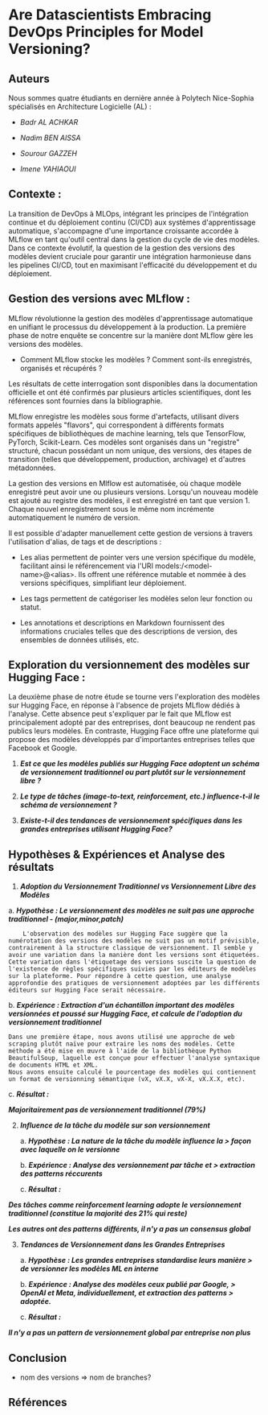 # Are Datascientists Embracing DevOps Principles for Model Versioning?

## Auteurs

Nous sommes quatre étudiants en dernière année à Polytech Nice-Sophia spécialisés en Architecture Logicielle (AL) :

- _Badr AL ACHKAR_

- _Nadim BEN AISSA_

- _Sourour GAZZEH_

- _Imene YAHIAOUI_

## Contexte :

La transition de DevOps à MLOps, intégrant les principes de
l\'intégration continue et du déploiement continu (CI/CD) aux systèmes
d\'apprentissage automatique, s\'accompagne d\'une importance croissante
accordée à MLflow en tant qu\'outil central dans la gestion du cycle de
vie des modèles. Dans ce contexte évolutif, la question de la gestion
des versions des modèles devient cruciale pour garantir une intégration
harmonieuse dans les pipelines CI/CD, tout en maximisant l\'efficacité
du développement et du déploiement.

## Gestion des versions avec MLflow :

MLflow révolutionne la gestion des modèles d\'apprentissage automatique
en unifiant le processus du développement à la production. La première
phase de notre enquête se concentre sur la manière dont MLflow gère les
versions des modèles.

- Comment MLflow stocke les modèles ? Comment sont-ils enregistrés, organisés et récupérés ?

Les résultats de cette interrogation sont disponibles dans la
documentation officielle et ont été confirmés par plusieurs articles
scientifiques, dont les références sont fournies dans la bibliographie.

MLflow enregistre les modèles sous forme d\'artefacts, utilisant divers
formats appelés \"flavors\", qui correspondent à différents formats
spécifiques de bibliothèques de machine learning, tels que TensorFlow,
PyTorch, Scikit-Learn. Ces modèles sont organisés dans un \"registre\"
structuré, chacun possédant un nom unique, des versions, des étapes de
transition (telles que développement, production, archivage) et
d\'autres métadonnées.

La gestion des versions en Mlflow est automatisée, où chaque modèle
enregistré peut avoir une ou plusieurs versions. Lorsqu\'un nouveau
modèle est ajouté au registre des modèles, il est enregistré en tant que
version 1. Chaque nouvel enregistrement sous le même nom incrémente
automatiquement le numéro de version.

Il est possible d\'adapter manuellement cette gestion de versions à
travers l\'utilisation d\'alias, de tags et de descriptions :

- Les alias permettent de pointer vers une version spécifique du
  modèle, facilitant ainsi le référencement via l\'URI
  models:/\<model-name\>@\<alias\>. Ils offrent une référence
  mutable et nommée à des versions spécifiques, simplifiant leur
  déploiement.

- Les tags permettent de catégoriser les modèles selon leur fonction
  ou statut.

- Les annotations et descriptions en Markdown fournissent des
  informations cruciales telles que des descriptions de version, des
  ensembles de données utilisés, etc.

## Exploration du versionnement des modèles sur Hugging Face :

La deuxième phase de notre étude se tourne vers l\'exploration des
modèles sur Hugging Face, en réponse à l\'absence de projets MLflow
dédiés à l\'analyse. Cette absence peut s\'expliquer par le fait que
MLflow est principalement adopté par des entreprises, dont beaucoup ne
rendent pas publics leurs modèles. En contraste, Hugging Face offre une
plateforme qui propose des modèles développés par d\'importantes
entreprises telles que Facebook et Google.

1.  **_Est ce que les modèles publiés sur Hugging Face adoptent un
    schéma de versionnement traditionnel ou part plutôt sur le
    versionnement libre ?_**

2.  **_Le type de tâches (image-to-text, reinforcement, etc.)
    influence-t-il le schéma de versionnement ?_**

3.  **_Existe-t-il des tendances de versionnement spécifiques dans les grandes entreprises utilisant Hugging Face?_**

## Hypothèses & Expériences et Analyse des résultats

1.  **_Adoption du Versionnement Traditionnel vs Versionnement Libre des
    Modèles_**

a. **_Hypothèse : Le versionnement des modèles ne suit pas une
approche traditionnel - (major,minor,patch)_**

        L'observation des modèles sur Hugging Face suggère que la numérotation des versions des modèles ne suit pas un motif prévisible, contrairement à la structure classique de versionnement. Il semble y avoir une variation dans la manière dont les versions sont étiquetées. Cette variation dans l'étiquetage des versions suscite la question de l'existence de règles spécifiques suivies par les éditeurs de modèles sur la plateforme. Pour répondre à cette question, une analyse approfondie des pratiques de versionnement adoptées par les différents éditeurs sur Hugging Face serait nécessaire.

b. **_Expérience : Extraction d'un échantillon important des modèles
versionnées et poussé sur Hugging Face, et calcule de l'adoption
du versionnement traditionnel_**

    Dans une première étape, nous avons utilisé une approche de web scraping plutôt naïve pour extraire les noms des modèles. Cette méthode a été mise en œuvre à l'aide de la bibliothèque Python BeautifulSoup, laquelle est conçue pour effectuer l'analyse syntaxique de documents HTML et XML.
    Nous avons ensuite calculé le pourcentage des modèles qui contiennent un format de versionning sémantique (vX, vX.X, vX-X, vX.X.X, etc).

c. **_Résultat :_**

**_Majoritairement pas de versionnement traditionnel (79%)_**

2.  **_Influence de la tâche du modèle sur son versionnement_**

    a. **_Hypothèse : La nature de la tâche du modèle influence la > façon avec laquelle on le versionne_**

    b. **_Expérience : Analyse des versionnement par tâche et > extraction des patterns réccurents_**

    c. **_Résultat :_**

**_Des tâches comme reinforcement learning adopte le versionnement
traditionnel (constitue la majorité des 21% qui reste)_**

**_Les autres ont des patterns différents, il n'y a pas un consensus
global_**

3.  **_Tendances de Versionnement dans les Grandes Entreprises_**

    a. **_Hypothèse : Les grandes entreprises standardise leurs manière > de versionner les modèles ML en interne_**

    b. **_Expérience : Analyse des modèles ceux publié par Google, > OpenAI et Meta, individuellement, et extraction des patterns > adoptée._**

    c. **_Résultat :_**

**_Il n'y a pas un pattern de versionnement global par entreprise non
plus_**

## Conclusion

- nom des versions =\> nom de branches?

## Références
